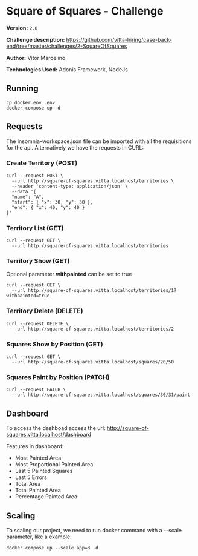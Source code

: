 # Square of Squares - Challenge
**Version:** `2.0`

**Challenge description:** https://github.com/vitta-hiring/case-back-end/tree/master/challenges/2-SquareOfSquares

**Author:** Vitor Marcelino

**Technologies Used:** Adonis Framework, NodeJs

## Running
```
cp docker.env .env
docker-compose up -d
```

## Requests
The insomnia-workspace.json file can be imported with all the requisitions for the api. Alternatively we have the requests in CURL:

### Create Territory (POST)
```
curl --request POST \
  --url http://square-of-squares.vitta.localhost/territories \
  --header 'content-type: application/json' \
  --data '{
  "name": "A",
  "start": { "x": 30, "y": 30 },
  "end": { "x": 40, "y": 40 }
}'
```

### Territory List (GET)
```
curl --request GET \
  --url http://square-of-squares.vitta.localhost/territories
```

### Territory Show (GET)
Optional parameter **withpainted** can be set to true
```
curl --request GET \
  --url http://square-of-squares.vitta.localhost/territories/1?withpainted=true
```

### Territory Delete (DELETE)
```
curl --request DELETE \
  --url http://square-of-squares.vitta.localhost/territories/2
```

### Squares Show by Position (GET)
```
curl --request GET \
  --url http://square-of-squares.vitta.localhost/squares/20/50
```

### Squares Paint by Position (PATCH)
```
curl --request PATCH \
  --url http://square-of-squares.vitta.localhost/squares/30/31/paint
```

## Dashboard
To access the dashboad access the url: http://square-of-squares.vitta.localhost/dashboard

Features in dashboard:

- Most Painted Area
- Most Proportional Painted Area
- Last 5 Painted Squares
- Last 5 Errors
- Total Area
- Total Painted Area
- Percentage Painted Area:

## Scaling 
To scaling our project, we need to run docker command with a --scale parameter, like a example:
```
docker-compose up --scale app=3 -d
```